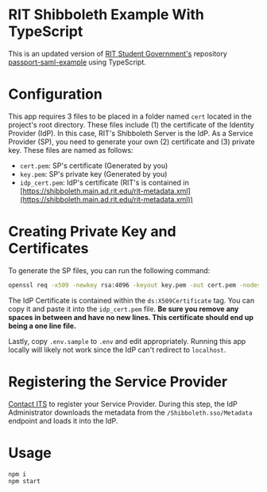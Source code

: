 # RIT Shibboleth Example With TypeScript

This is an updated version of [RIT Student Government's](https://github.com/ritstudentgovernment) repository [passport-saml-example](https://github.com/ritstudentgovernment/passport-saml-example) using TypeScript.

# Configuration

This app requires 3 files to be placed in a folder named `cert` located in the project's root directory. These files include (1) the certificate of the Identity Provider (IdP). In this case, RIT's Shibboleth Server is the IdP. As a Service Provider (SP), you need to generate your own (2) certificate and (3) private key. These files are named as follows:

-   `cert.pem`: SP's certificate (Generated by you)
-   `key.pem`: SP's private key (Generated by you)
-   `idp_cert.pem`: IdP's certificate (RIT's is contained in [https://shibboleth.main.ad.rit.edu/rit-metadata.xml](https://shibboleth.main.ad.rit.edu/rit-metadata.xml))

# Creating Private Key and Certificates

To generate the SP files, you can run the following command:

```bash
openssl req -x509 -newkey rsa:4096 -keyout key.pem -out cert.pem -nodes -days 900
```

The IdP Certificate is contained within the `ds:X509Certificate` tag. You can copy it and paste it into the `idp_cert.pem` file. **Be sure you remove any spaces in between and have no new lines. This certificate should end up being a one line file.**

Lastly, copy `.env.sample` to `.env` and edit appropriately. Running this app locally will likely not work since the IdP can't redirect to `localhost`.

# Registering the Service Provider

[Contact ITS](https://help.rit.edu/) to register your Service Provider. During this step, the IdP Administrator downloads the metadata from the `/Shibboleth.sso/Metadata` endpoint and loads it into the IdP.

# Usage

```bash
npm i
npm start
```
